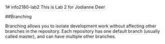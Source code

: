 1# info2180-lab2
This is Lab 2 for Jodianne Deer

##Branching 

Branching allows you to isolate development work without affecting other branches in the repository. Each repository has one default branch (usually called master), and can have multiple other branches. 